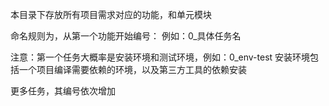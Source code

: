 本目录下存放所有项目需求对应的功能，和单元模块

命名规则为，从第一个功能开始编号：
例如：0_具体任务名

注意：第一个任务大概率是安装环境和测试环境，例如：0_env-test
安装环境包括一个项目编译需要依赖的环境，以及第三方工具的依赖安装

更多任务，其编号依次增加